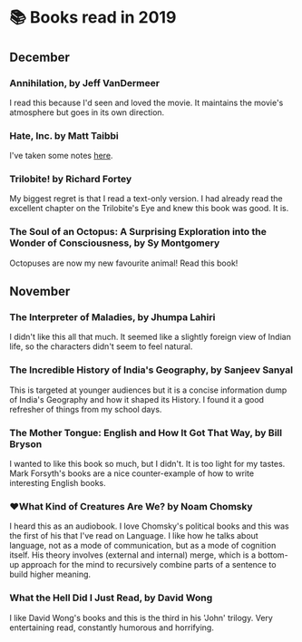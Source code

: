 # 📚 Books read in 2019

## December

### Annihilation, by Jeff VanDermeer

I read this because I'd seen and loved the movie. It maintains the
movie's atmosphere but goes in its own direction.

### Hate, Inc. by Matt Taibbi

I've taken some notes [here](reviews/hate-inc.md).

### Trilobite! by Richard Fortey

My biggest regret is that I read a text-only version. I had already
read the excellent chapter on the Trilobite's Eye and knew this book
was good. It is.

### The Soul of an Octopus: A Surprising Exploration into the Wonder of Consciousness, by Sy Montgomery

Octopuses are now my new favourite animal! Read this book!

## November

### The Interpreter of Maladies, by Jhumpa Lahiri

I didn't like this all that much. It seemed like a slightly foreign view of Indian life, so the characters didn't seem
to feel natural.

### The Incredible History of India's Geography, by Sanjeev Sanyal

This is targeted at younger audiences but it is a concise information dump of India's Geography and how it shaped its
History. I found it a good refresher of things from my school days.


### The Mother Tongue: English and How It Got That Way, by Bill Bryson

I wanted to like this book so much, but I didn't. It is too light for my tastes. Mark Forsyth's books are a nice
counter-example of how to write interesting English books.

### ❤️What Kind of Creatures Are We? by Noam Chomsky

I heard this as an audiobook. I love Chomsky's political books and this was the first of his that I've read on Language.
I like how he talks about language, not as a mode of communication, but as a mode of cognition itself. His theory
involves (external and internal) merge, which is a bottom-up approach for the mind to recursively combine parts of a
sentence to build higher meaning.

### What the Hell Did I Just Read, by David Wong

I like David Wong's books and this is the third in his 'John' trilogy. Very entertaining read, constantly humorous and
horrifying.


